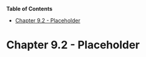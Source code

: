<!-- START doctoc generated TOC please keep comment here to allow auto update -->
<!-- DON'T EDIT THIS SECTION, INSTEAD RE-RUN doctoc TO UPDATE -->
**Table of Contents**

- [Chapter 9.2 - Placeholder](#chapter-92---placeholder)

<!-- END doctoc generated TOC please keep comment here to allow auto update -->

# Chapter 9.2 - Placeholder
